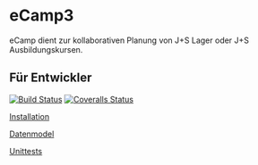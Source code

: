 # eCamp3
eCamp dient zur kollaborativen Planung von J+S Lager oder J+S Ausbildungskursen.

## Für Entwickler

[![Build Status](https://travis-ci.org/ecamp/ecamp3.svg?branch=devel)](https://travis-ci.org/ecamp/ecamp3)
[![Coveralls Status](https://img.shields.io/coveralls/github/ecamp/ecamp3/devel.svg)](https://coveralls.io/github/ecamp/ecamp3?branch=devel)

[Installation](docu/install.md)

[Datenmodel](docu/model.md)

[Unittests](docu/unittest.md)
